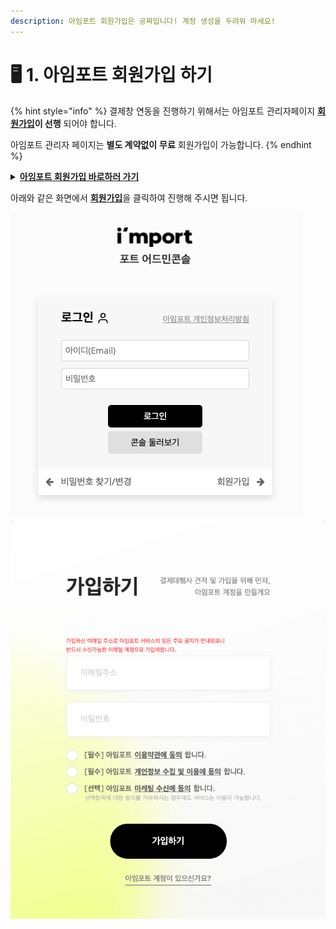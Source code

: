 ```yaml
---
description: 아임포트 회원가입은 공짜입니다! 계정 생성을 두려워 마세요!
---
```


# 🖥 1. 아임포트 회원가입 하기

{% hint style="info" %}
결제창 연동을 진행하기 위해서는 아임포트 관리자페이지 [**회원가입**](https://admin.iamport.kr)**이 선행** 되어야 합니다.

아임포트 관리자 페이지는 **별도 계약없이** **무료** 회원가입이 가능합니다.
{% endhint %}

<details>

<summary><a href="https://https/admin.iamport.kr"><strong>아임포트 회원가입 바로하러 가기</strong></a></summary>

아임포트 회원가입은 "**이메일 주소"** 만 준비하시면 됩니다.

비밀번호는 쉽게 유추할수 없도록 “**복잡하게 설정**” 잊지마세요

</details>

아래와 같은 화면에서 [**회원가입**](https://www.iamport.kr/signup)을 클릭하여 진행해 주시면 됩니다.

![아임포트 관리자페이지 로그인 화면](<../.gitbook/assets/image (4) (1) (1) (1).png>) ![회원가입 화면](<../.gitbook/assets/image (15) (1) (1).png>)
